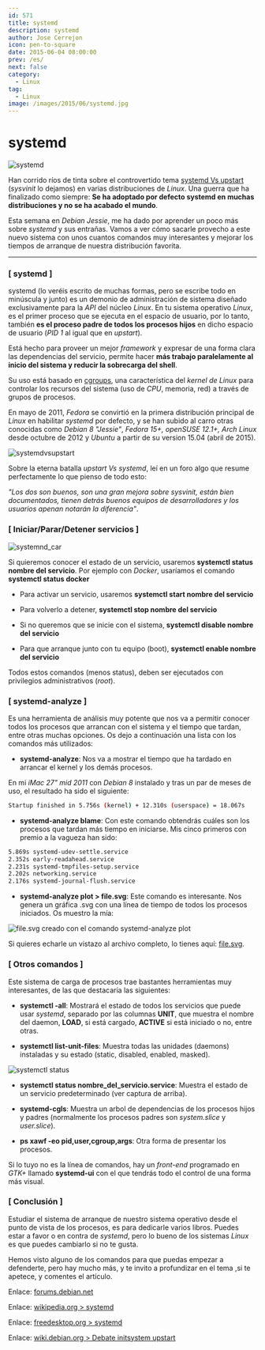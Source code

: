 ```yaml
---
id: 571
title: systemd
description: systemd
author: Jose Cerrejon
icon: pen-to-square
date: 2015-06-04 08:00:00
prev: /es/
next: false
category:
  - Linux
tag:
  - Linux
image: /images/2015/06/systemd.jpg
---
```


# systemd

![systemd](/images/2015/06/systemd.jpg)

Han corrido ríos de tinta sobre el controvertido tema [systemd Vs upstart](https://duckduckgo.com/?q=systemd+vs+upstart) (*sysvinit* lo dejamos) en varias distribuciones de *Linux*. Una guerra que ha finalizado como siempre: **Se ha adoptado por defecto systemd en muchas distribuciones y no se ha acabado el mundo**.

Esta semana en *Debian Jessie*, me ha dado por aprender un poco más sobre *systemd* y sus entrañas. Vamos a ver cómo sacarle provecho a este nuevo sistema con unos cuantos comandos muy interesantes y mejorar los tiempos de arranque de nuestra distribución favorita.

- - -
### [ systemd ]

systemd (lo veréis escrito de muchas formas, pero se escribe todo en minúscula y junto) es un demonio de administración de sistema diseñado exclusivamente para la *API* del núcleo *Linux*. En tu sistema operativo *Linux*, es el primer proceso que se ejecuta en el espacio de usuario, por lo tanto, también **es el proceso padre de todos los procesos hijos** en dicho espacio de usuario (*PID 1* al igual que en *upstart*).

Está hecho para proveer un mejor *framework* y expresar de una forma clara las dependencias del servicio, permite hacer **más trabajo paralelamente al inicio del sistema y reducir la sobrecarga del shell**.

Su uso está basado en [cgroups](https://en.wikipedia.org/wiki/Cgroups), una característica del *kernel de Linux* para controlar los recursos del sistema (uso de *CPU*, memoria, red) a través de grupos de procesos.

En mayo de 2011, *Fedora* se convirtió en la primera distribución principal de *Linux* en habilitar *systemd* por defecto, y se han subido al carro otras conocidas como *Debian 8 "Jessie"*, *Fedora 15+, openSUSE 12.1+, Arch Linux* desde octubre de 2012 y *Ubuntu* a partir de su version 15.04 (abril de 2015).

![systemdvsupstart](/images/2015/06/systemdVsupstart.jpg)

Sobre la eterna batalla *upstart Vs systemd*, leí en un foro algo que resume perfectamente lo que pienso de todo esto: 

*"Los dos son buenos, son una gran mejora sobre sysvinit, están bien documentados, tienen detrás buenos equipos de desarrolladores y los usuarios apenan notarán la diferencia"*.

### [ Iniciar/Parar/Detener servicios ]

![systemnd_car](/images/2015/06/systemd_car.png)

Si quieremos conocer el estado de un servicio, usaremos **systemctl status nombre del servicio**. Por ejemplo con *Docker*, usaríamos el comando **systemctl status docker**

* Para activar un servicio, usaremos **systemctl start nombre del servicio**

* Para volverlo a detener, **systemctl stop nombre del servicio**

* Si no queremos que se inicie con el sistema, **systemctl disable nombre del servicio**

* Para que arranque junto con tu equipo (boot), **systemctl enable nombre del servicio**

Todos estos comandos (menos status), deben ser ejecutados con privilegios administrativos (*root*).

### [ systemd-analyze ]

Es una herramienta de análisis muy potente que nos va a permitir conocer todos los procesos que arrancan con el sistema y el tiempo que tardan, entre otras muchas opciones. Os dejo a continuación una lista con los comandos más utilizados:

* **systemd-analyze**: Nos va a mostrar el tiempo que ha tardado en arrancar el kernel y los demás procesos.

En mi *iMac 27" mid 2011* con *Debian 8* instalado y tras un par de meses de uso, el resultado ha sido el siguiente:

```bash
Startup finished in 5.756s (kernel) + 12.310s (userspace) = 18.067s
```

* **systemd-analyze blame**: Con este comando obtendrás cuáles son los procesos que tardan más tiempo en iniciarse. Mis cinco primeros con premio a la vagueza han sido:

```bash
5.869s systemd-udev-settle.service
2.352s early-readahead.service
2.231s systemd-tmpfiles-setup.service
2.202s networking.service
2.176s systemd-journal-flush.service
```

* **systemd-analyze plot > file.svg**: Este comando es interesante. Nos genera un gráfica .svg con una línea de tiempo de todos los procesos iniciados. Os muestro la mía:

![file.svg creado con el comando systemd-analyze plot](/images/2015/06/plot_720.png "file.svg creado con el comando systemd-analyze plot")

Si quieres echarle un vistazo al archivo completo, lo tienes aquí: [file.svg](/images/2015/06/file.svg).

### [ Otros comandos ]

Este sistema de carga de procesos trae bastantes herramientas muy interesantes, de las que destacaría las siguientes:

* **systemctl -all**: Mostrará el estado de todos los servicios que puede usar *systemd*, separado por las columnas **UNIT**, que muestra el nombre del daemon, **LOAD**, si está cargado, **ACTIVE** si está iniciado o no, entre otras.

* **systemctl list-unit-files**: Muestra todas las unidades (daemons) instaladas y su estado (static, disabled, enabled, masked).

![systemctl status](/images/2015/06/systemctl_status.png)

* **systemctl status nombre_del_servicio.service**: Muestra el estado de un servicio predeterminado (ver captura de arriba).

* **systemd-cgls**: Muestra un arbol de dependencias de los procesos hijos y padres (normalmente los procesos padres son *system.slice* y *user.slice*).

* **ps xawf -eo pid,user,cgroup,args**: Otra forma de presentar los procesos.

Si lo tuyo no es la línea de comandos, hay un *front-end* programado en *GTK+* llamado **systemd-ui** con el que tendrás todo el control de una forma más visual.

### [ Conclusión ]

Estudiar el sistema de arranque de nuestro sistema operativo desde el punto de vista de los procesos, es para dedicarle varios libros. Puedes estar a favor o en contra de *systemd*, pero lo bueno de los sistemas *Linux* es que puedes cambiarlo si no te gusta.

Hemos visto alguno de los comandos para que puedas empezar a defenderte, pero hay mucho más, y te invito a profundizar en el tema ,si te apetece, y comentes el artículo.

Enlace: [forums.debian.net](http://forums.debian.net/viewtopic.php?f=20&t=120157)

Enlace: [wikipedia.org > systemd](https://es.wikipedia.org/wiki/Systemd)

Enlace: [freedesktop.org > systemd](http://www.freedesktop.org/wiki/Software/systemd/)

Enlace: [wiki.debian.org > Debate initsystem upstart](https://wiki.debian.org/Debate/initsystem/upstart)